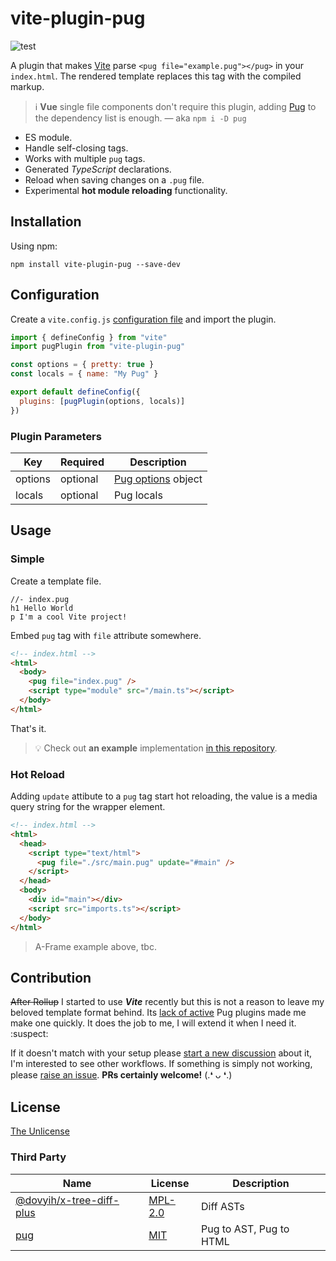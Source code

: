 # vite-plugin-pug

![test](https://github.com/SubZtep/vite-plugin-pug/workflows/npm%20test/badge.svg)

A plugin that makes [Vite](https://vitejs.dev/) parse `<pug file="example.pug"></pug>` in your `index.html`. The rendered template replaces this tag with the compiled markup.

> :information_source: **Vue** single file components don't require this plugin, adding [Pug](https://www.npmjs.com/package/pug) to the dependency list is enough. — aka `npm i -D pug`

- ES module.
- Handle self-closing tags.
- Works with multiple `pug` tags.
- Generated _TypeScript_ declarations.
- Reload when saving changes on a `.pug` file.
- Experimental **hot module reloading** functionality.

## Installation

Using npm:

```console
npm install vite-plugin-pug --save-dev
```

## Configuration

Create a `vite.config.js` [configuration file](https://vitejs.dev/config/) and import the plugin.

```js
import { defineConfig } from "vite"
import pugPlugin from "vite-plugin-pug"

const options = { pretty: true }
const locals = { name: "My Pug" }

export default defineConfig({
  plugins: [pugPlugin(options, locals)]
})
```

### Plugin Parameters

| Key | Required | Description                   |
| --- | ------- | ----------------------------- |
| options | optional    | [Pug options](https://pugjs.org/api/reference.html#options) object |
| locals | optional    | Pug locals |

## Usage

### Simple

Create a template file.

```pug
//- index.pug
h1 Hello World
p I'm a cool Vite project!
```

Embed `pug` tag with `file` attribute somewhere.

```html
<!-- index.html -->
<html>
  <body>
    <pug file="index.pug" />
    <script type="module" src="/main.ts"></script>
  </body>
</html>
```

That's it.

> :bulb: Check out **an example** implementation [in this repository](https://github.com/SubZtep/css-tetris-3d).

### Hot Reload

Adding `update` attibute to a `pug` tag start hot reloading, the value is a media query string for the wrapper element.

```html
<!-- index.html -->
<html>
  <head>
    <script type="text/html">
      <pug file="./src/main.pug" update="#main" />
    </script>
  </head>
  <body>
    <div id="main"></div>
    <script src="imports.ts"></script>
  </body>
</html>
```

> A-Frame example above, tbc.

## Contribution

~~After Rollup~~ I started to use _**Vite**_ recently but this is not a reason to leave my beloved template format behind. Its [lack of active](https://github.com/marlonmarcello/vite-plugin-pug) Pug plugins made me make one quickly. It does the job to me, I will extend it when I need it. :suspect:

If it doesn't match with your setup please [start a new discussion](https://github.com/SubZtep/vite-plugin-pug/discussions/new) about it, I'm interested to see other workflows. If something is simply not working, please [raise an issue](https://github.com/SubZtep/vite-plugin-pug/issues/new). **PRs certainly welcome!** (.❛ ᴗ ❛.)

## License

[The Unlicense](LICENSE)

### Third Party

| Name                                                                   | License                                                       | Description             |
| ---------------------------------------------------------------------- | ------------------------------------------------------------- | ----------------------- |
| [@dovyih/x-tree-diff-plus](https://github.com/yidafu/x-tree-diff-plus) | [MPL-2.0](https://github.com/yidafu/x-tree-diff-plus/LICENSE) | Diff ASTs               |
| [pug](https://github.com/pugjs/pug)                                    | [MIT](https://github.com/pugjs/pug#license)                   | Pug to AST, Pug to HTML |

